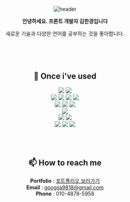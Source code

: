 <div align="center">

![header](https://capsule-render.vercel.app/api?type=waving&color=auto&height=300&section=header&text=Hi%20there👋&fontSize=90&animation=fadeIn&fontAlignY=38&desc=&descAlignY=51&descAlign=62)

  **안녕하세요. 프론트 개발자 김한경입니다**

  새로운 기술과 다양한 언어를 공부하는 것을 좋아합니다.
  
<br/>
<br/>
<br/>


## 🔨 Once i've used
<div>
  <img src="https://img.shields.io/badge/c++-00599C?style=for-the-badge&logo=c%2B%2B&logoColor=white">
  <img src="https://img.shields.io/badge/python-3776AB?style=for-the-badge&logo=python&logoColor=white"> 
  <br>
  <img src="https://img.shields.io/badge/html5-E34F26?style=for-the-badge&logo=html5&logoColor=white"> 
  <img src="https://img.shields.io/badge/css-1572B6?style=for-the-badge&logo=css3&logoColor=white"> 
  <img src="https://img.shields.io/badge/javascript-F7DF1E?style=for-the-badge&logo=javascript&logoColor=black"> 
   <img src="https://img.shields.io/badge/react-61DAFB?style=for-the-badge&logo=react&logoColor=black"> 
  <br>
  <img src="https://img.shields.io/badge/oracle-F80000?style=for-the-badge&logo=oracle&logoColor=white"> 
  <img src="https://img.shields.io/badge/mysql-4479A1?style=for-the-badge&logo=mysql&logoColor=white"> 
  <img src="https://img.shields.io/badge/mongoDB-47A248?style=for-the-badge&logo=MongoDB&logoColor=white">
  <br>
  <img src="https://img.shields.io/badge/bootstrap-7952B3?style=for-the-badge&logo=bootstrap&logoColor=white">
  <br>
  <img src="https://img.shields.io/badge/amazonaws-232F3E?style=for-the-badge&logo=amazonaws&logoColor=white"> 
 <img src=" https://img.shields.io/badge/tailwindcss-0F172A?style=for-the-badge&logo=tailwindcss&logoColor=white"> 

  <br>
  <img src="https://img.shields.io/badge/github-181717?style=for-the-badge&logo=github&logoColor=white">
  <img src="https://img.shields.io/badge/git-F05032?style=for-the-badge&logo=git&logoColor=white">
  <img src="https://img.shields.io/badge/fontawesome-339AF0?style=for-the-badge&logo=fontawesome&logoColor=white">
  <br>
</div>

<br/>
<br/>
<br/>


## 📫 How to reach me
**Portfolio** : [포트폴리오 보러가기](https://kkk1k.github.io/Portfolio/)  <br/>
**Email** : googija9818@gmail.com   <br/>
**Phone** : 010-4878-5958

<br/>
<br/>
<br/>

<!--


Here are some ideas to get you started:

- 🔭 I’m currently working on ...
- 🌱 I’m currently learning ...
- 👯 I’m looking to collaborate on ...
- 🤔 I’m looking for help with ...
- 💬 Ask me about ...
- 📫 How to reach me: ...
- 😄 Pronouns: ...
- ⚡ Fun fact: ...
-->

</div>
